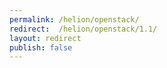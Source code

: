 ```yaml
---
permalink: /helion/openstack/
redirect:  /helion/openstack/1.1/
layout: redirect
publish: false
---
```

<!--PUBLISH-->


<!--
Instructions:
permalink = The deprecated URL that you want to redirect to a new URL.
redirect  = The new URL.
Give your file the same name as the file that you are redirecting to.

Change UNDER REVISION as appropriate for your situation.

Remove the "publish:false" line from the header; it's only here to prevent this example from being built.
-->

